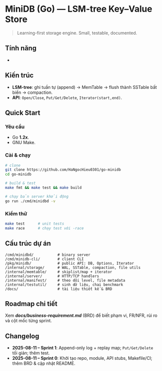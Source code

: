 # MiniDB (Go) — LSM-tree Key–Value Store

> Learning-first storage engine. Small, testable, documented.

## Tính năng

-

## Kiến trúc

- **LSM-tree**: ghi tuần tự (append) → MemTable → flush thành SSTable bất biến → compaction.
- **API**: `Open/Close`, `Put/Get/Delete`, `Iterator(start,end)`.

## Quick Start

### Yêu cầu

- Go **1.2x**.
- GNU Make.

### Cài & chạy

```bash
# clone
git clone https://github.com/HaNgocHieu0301/go-minidb
cd go-minidb

# build & test
make fmt && make test && make build

# chạy bản server khởi động
go run ./cmd/minidbd -v
```
### Kiểm thử

```bash
make test      # unit tests
make race      # chạy test với -race
```

## Cấu trúc dự án

```
/cmd/minidbd/           # binary server
/cmd/minidb-cli/        # client CLI
/pkg/minidb/            # public API: DB, Options, Iterator
/internal/storage/      # WAL, SSTable, compaction, file utils
/internal/memtable/     # skiplist/map + iterator
/internal/server/       # HTTP/TCP handlers
/internal/manifest/     # theo dõi level, file metadata
/internal/testutil/     # sinh dữ liệu, chai benchmark
/docs/                  # tài liệu thiết kế & BRD
```

## Roadmap chi tiết

Xem **_docs/business-requirement.md_** (BRD) để biết phạm vi, FR/NFR, rủi ro và cột mốc từng sprint.

## Changelog
- **2025-08-11 – Sprint 1**: Append-only log + replay map; `Put/Get/Delete` tối giản; thêm test.
- **2025-08-11 – Sprint 0**: Khởi tạo repo, module, API stubs, Makefile/CI; thêm BRD & cập nhật README.
